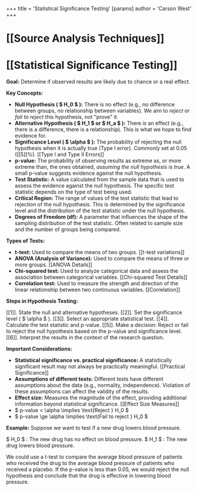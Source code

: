 +++
 title = 'Statistical Significance Testing'
[params]
	author = 'Carson West'
+++
# [[Source Analysis Techniques]]
# [[Statistical Significance Testing]]

**Goal:** Determine if observed results are likely due to chance or a real effect.

**Key Concepts:**

* **Null Hypothesis ( $ H_0 $ ):**  There is no effect (e.g., no difference between groups, no relationship between variables).  We aim to *reject* or *fail to reject* this hypothesis, not "prove" it.
* **Alternative Hypothesis ( $ H_1 $  or  $ H_a $ ):** There *is* an effect (e.g., there is a difference, there is a relationship).  This is what we hope to find evidence for.
* **Significance Level ( $ \alpha $ ):** The probability of rejecting the null hypothesis when it is actually true (Type I error). Commonly set at 0.05 ([[5]]%).  [[Type I and Type II Errors]]
* **p-value:** The probability of observing results as extreme as, or more extreme than, the ones obtained, *assuming the null hypothesis is true*. A small p-value suggests evidence against the null hypothesis.
* **Test Statistic:** A value calculated from the sample data that is used to assess the evidence against the null hypothesis.  The specific test statistic depends on the type of test being used.
* **Critical Region:** The range of values of the test statistic that lead to rejection of the null hypothesis.  This is determined by the significance level and the distribution of the test statistic under the null hypothesis.
* **Degrees of Freedom (df):**  A parameter that influences the shape of the sampling distribution of the test statistic.  Often related to sample size and the number of groups being compared.

**Types of Tests:**

* **t-test:** Used to compare the means of two groups.  [[t-test variations]]
* **ANOVA (Analysis of Variance):** Used to compare the means of three or more groups. [[ANOVA Details]]
* **Chi-squared test:** Used to analyze categorical data and assess the association between categorical variables. [[Chi-squared Test Details]]
* **Correlation test:** Used to measure the strength and direction of the linear relationship between two continuous variables. [[Correlation]]


**Steps in Hypothesis Testing:**

[[1]]. State the null and alternative hypotheses.
[[2]]. Set the significance level ( $ \alpha $ ).
[[3]]. Select an appropriate statistical test.
[[4]]. Calculate the test statistic and p-value.
[[5]]. Make a decision: Reject or fail to reject the null hypothesis based on the p-value and significance level.
[[6]]. Interpret the results in the context of the research question.


**Important Considerations:**

* **Statistical significance vs. practical significance:** A statistically significant result may not always be practically meaningful.  [[Practical Significance]]
* **Assumptions of different tests:**  Different tests have different assumptions about the data (e.g., normality, independence).  Violation of these assumptions can affect the validity of the results.
* **Effect size:**  Measures the magnitude of the effect, providing additional information beyond statistical significance. [[Effect Size Measures]]
*  $ p-value < \alpha \implies \text{Reject } H_0 $ 
*  $ p-value \ge \alpha \implies \text{Fail to reject } H_0 $ 


**Example:**  Suppose we want to test if a new drug lowers blood pressure.

 $ H_0 $ : The new drug has no effect on blood pressure.
 $ H_1 $ : The new drug lowers blood pressure.


We could use a t-test to compare the average blood pressure of patients who received the drug to the average blood pressure of patients who received a placebo.  If the p-value is less than 0.05, we would reject the null hypothesis and conclude that the drug is effective in lowering blood pressure.
